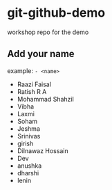 # git-github-demo

workshop repo for the demo

## Add your name

example: `- <name>`

- Raazi Faisal
- Ratish R A 
- Mohammad Shahzil
- Vibha
- Laxmi 
- Soham
- Jeshma
- Srinivas
- girish
- Dilnawaz Hossain
- Dev
- anushka
- dharshi
- lenin
